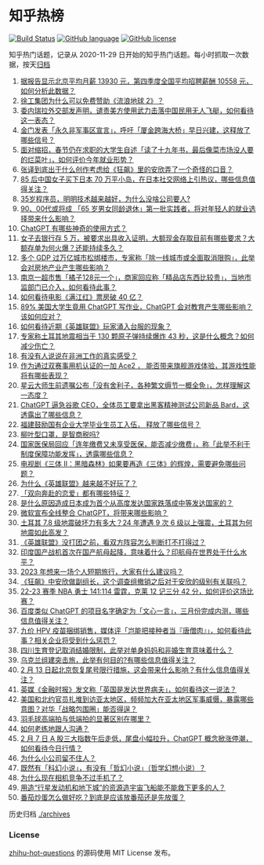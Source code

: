 # 知乎热榜
[![Build Status](https://github.com/ToWeLong/zhihu-hot-questions/workflows/CI/badge.svg)](https://github.com/ToWeLong/zhihu-hot-questions/actions)
[![GitHub language](https://img.shields.io/badge/language-golang-orange.svg)](https://golang.org/)
[![GitHub license](https://img.shields.io/github/license/ToWeLong/zhihu-hot-questions)](https://github.com/ToWeLong/zhihu-hot-questions/blob/main/LICENSE)

知乎热门话题，记录从 2020-11-29 日开始的知乎热门话题。每小时抓取一次数据，按天[归档](./archives)

<!-- BEGIN -->

1. [据报告显示北京平均月薪 13930 元，第四季度全国平均招聘薪酬 10558 元，如何分析此数据？](https://www.zhihu.com/question/582471088)
1. [徐工集团为什么可以免费赞助《流浪地球 2》？](https://www.zhihu.com/question/581822066)
1. [委内瑞拉外交部发声明，谴责美方使用武力击落中国民用无人飞艇，如何看待这一表态？](https://www.zhihu.com/question/582504040)
1. [金门发表「永久非军事区宣言」，呼吁「厦金跨海大桥」早日兴建，这释放了哪些信号？](https://www.zhihu.com/question/582606376)
1. [面对缩招，春节仍在求职的大学生自述「读了十九年书，最后像菜市场没人要的烂菜叶」，如何评价今年就业形势？](https://www.zhihu.com/question/582468992)
1. [张译到底出于什么创作考虑给《狂飙》里的安欣弄了一个奇怪的口音？](https://www.zhihu.com/question/582145427)
1. [85 后中国女子买下日本 70 万平小岛，在日本社交网络上引热议，哪些信息值得关注？](https://www.zhihu.com/question/582516525)
1. [35岁程序员，明明技术越来越好，为什么没啥公司要人?](https://www.zhihu.com/question/578871948)
1. [90、00代或将成 「65 岁男女同龄退休」第一批实践者，将对年轻人的就业选择带来什么影响？](https://www.zhihu.com/question/582585241)
1. [ChatGPT 有哪些神奇的使用方式？](https://www.zhihu.com/question/570729170)
1. [女子去银行存 5 万，被要求出具收入证明，大额现金存取目前有哪些要求？大额存单为何火爆？还能持续多久？](https://www.zhihu.com/question/582569837)
1. [多个 GDP 过万亿城市松绑楼市，专家称「除一线城市或全面取消限购」，此举会对房地产业产生哪些影响？](https://www.zhihu.com/question/582533940)
1. [南京一超市售「橘子128元一个」，商家回应称「精品店东西比较贵」，当地市监部门已介入，如何看待此事？](https://www.zhihu.com/question/582380985)
1. [如何看待电影《满江红》票房破 40 亿？](https://www.zhihu.com/question/582527248)
1. [89% 美国大学生竟用 ChatGPT 写作业，ChatGPT 会对教育产生哪些影响？该如何应对？](https://www.zhihu.com/question/582613523)
1. [如何看待近期《英雄联盟》玩家涌入台服的现象？](https://www.zhihu.com/question/581982124)
1. [专家称土耳其地震相当于 130 颗原子弹持续爆炸 43 秒，这是什么概念？如何减少伤亡？](https://www.zhihu.com/question/582586530)
1. [有没有人说说在非洲工作的真实感受？](https://www.zhihu.com/question/431731309)
1. [作为通过双赛事用机认证的一加 Ace2 ， 能否带来旗舰游戏体验，其游戏性能将有哪些表现？](https://www.zhihu.com/question/582626478)
1. [星云大师生前遗嘱公布「没有舍利子，各种繁文缛节一概全免」，怎样理解这一态度？](https://www.zhihu.com/question/582589577)
1. [ChatGPT 逼急谷歌 CEO，全体员工要拿出黑客精神测试公司新品 Bard，这透露出了哪些信息？](https://www.zhihu.com/question/582585597)
1. [福建鼓励国有企业大学毕业生员工入伍， 释放了哪些信号？](https://www.zhihu.com/question/581905420)
1. [柳叶型口罩，是智商税吗?](https://www.zhihu.com/question/432403850)
1. [国家医保局回应「连年缴费又未享受医保，能否减少缴费」，称「此举不利于制度保障功能发挥」，透露哪些信息？](https://www.zhihu.com/question/582593021)
1. [电视剧《三体 II：黑暗森林》如果要再造《三体》的辉煌，需要避免哪些问题？](https://www.zhihu.com/question/582546383)
1. [为什么《英雄联盟》越来越不好玩了？](https://www.zhihu.com/question/44358639)
1. [「双向奔赴的恋爱」都有哪些特征？](https://www.zhihu.com/question/581983493)
1. [是什么原因造成日本成为首个从高度发达国家跌落成中等发达国家的？](https://www.zhihu.com/question/582143847)
1. [微软宣布全线整合 ChatGPT，将带来哪些影响？](https://www.zhihu.com/question/581818681)
1. [土耳其 7.8 级地震破坏力有多大？24 年遭遇 9 次 6 级以上强震，土耳其为何地震如此高发？](https://www.zhihu.com/question/582481962)
1. [《英雄联盟》没打团之前，看双方阵容怎么判断打不打得过？](https://www.zhihu.com/question/582293650)
1. [印度国产战机首次在国产航母起降，意味着什么？印航母在世界处于什么水平？](https://www.zhihu.com/question/582611110)
1. [2023 年想来一场个人短期旅行，大家有什么建议吗？](https://www.zhihu.com/question/578498863)
1. [《狂飙》中安欣做副组长，这个调查组撤销之后对于安欣的级别有关联吗？](https://www.zhihu.com/question/581232589)
1. [22-23 赛季 NBA 勇士 141:114 雷霆，克莱 12 记三分 42 分，如何评价这场比赛？](https://www.zhihu.com/question/582594677)
1. [百度类似 ChatGPT 的项目名字确定为「文心一言」，三月份完成内测，哪些信息值得关注？](https://www.zhihu.com/question/582588618)
1. [九价 HPV 疫苗捆绑销售，媒体评「岂能把接种者当『唐僧肉』」，如何看待此事？相关企业将受到什么惩罚？](https://www.zhihu.com/question/582470550)
1. [四川生育登记取消结婚限制，此举对单身妈妈和非婚生育意味着什么？](https://www.zhihu.com/question/582586302)
1. [乌克兰组建突击旅，此举有何目的?有哪些信息值得关注？](https://www.zhihu.com/question/582376122)
1. [2 月 13 日起北京恢复尾号限行措施，这会带来什么影响？有什么信息值得关注？](https://www.zhihu.com/question/582390985)
1. [英媒《金融时报》发文称「英国是发达世界病夫」，如何看待这一说法？](https://www.zhihu.com/question/582326887)
1. [美国和北约官员扎堆到访亚太地区，频频加大在亚太地区军事威慑，暴露哪些意图？对华「战略包围圈」能否得逞？](https://www.zhihu.com/question/582433756)
1. [羽毛球高端拍与低端拍的显著区别在哪里？](https://www.zhihu.com/question/581646218)
1. [如何老练地跟人沟通？](https://www.zhihu.com/question/21331300)
1. [2 月 7 日 A 股三大指数午后走低，尾盘小幅拉升，ChatGPT 概念掀涨停潮，如何看待今日行情？](https://www.zhihu.com/question/582623664)
1. [为什么小公司留不住人？](https://www.zhihu.com/question/581871065)
1. [既然有「科幻小说」，有没有「哲幻小说」（哲学幻想小说）？](https://www.zhihu.com/question/581591537)
1. [为什么现在相机竞争不过手机了？](https://www.zhihu.com/question/580376273)
1. [用造“行星发动机和地下城”的资源造宇宙飞船能不能救下更多的人？](https://www.zhihu.com/question/582029970)
1. [番茄炒蛋怎么做好吃？到底是应该放番茄还是先放蛋？](https://www.zhihu.com/question/581966794)

<!-- END -->

历史归档 [./archives](./archives)


### License
[zhihu-hot-questions](https://github.com/towelong/zhihu-hot-questions) 的源码使用 MIT License 发布。